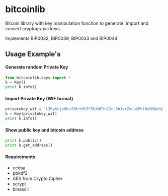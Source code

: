 # bitcoinlib
Bitcoin library with key manipulation function to generate, import and convert cryptograpic keys.

Implements BIP0032, BIP0039, BIP0033 and BIP0044
 

## Usage Example's

#### Generate random Private Key
```python
from bitcoinlib.keys import *
k = Key()
print k.info()
```

#### Import Private Key (WIF format)
```python
privatekey_wif = 'L3RyKcjp8kzdJ6rhGhTC5bXWEYnC2eL3b1vrZoduXMht6m9MQeHy'
k = Key(privatekey_wif)
print k.info()
```
 
#### Show public key and bitcoin address
```python
print k.public()
print k.get_address()
```

#### Requirements
* ecdsa
* pbkdf2
* AES from Crypto.Cipher
* scrypt
* binascii
